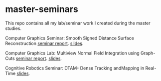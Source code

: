 # master-seminars
This repo contains all my lab/seminar work I created during the master studies.

Computer Graphics Seminar: Smooth Signed Distance Surface Reconstruction
[seminar report](https://github.com/aljosaosep/master-seminars/blob/master/computer-graphics-seminar/cg_SSD_report.pdf).
[slides](https://github.com/aljosaosep/master-seminars/blob/master/computer-graphics-seminar/cg_SSD.pptx).

Computer Graphics Lab: Multiview Normal Field Integration using Graph-Cuts
[seminar report](https://github.com/aljosaosep/master-seminars/blob/master/computer-graphics-lab/Osep-Multiview_Normal_Field_Integration_using_Graph-Cuts.pdf).
[slides](https://github.com/aljosaosep/master-seminars/blob/master/computer-graphics-lab/cescg_mvnfi_graphcuts.pptx).


Cognitive Robotics Seminar: DTAM- Dense Tracking andMapping in Real-Time
[slides](https://github.com/aljosaosep/master-seminars/blob/master/cognitive-robotics-seminar/cognitive_robotics_DTAM.pptx).